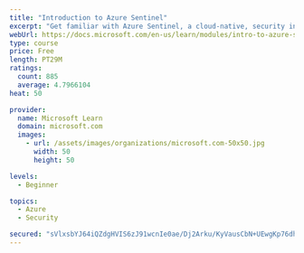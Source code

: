 ```yaml
---
title: "Introduction to Azure Sentinel"
excerpt: "Get familiar with Azure Sentinel, a cloud-native, security information and event management (SIEM) service."
webUrl: https://docs.microsoft.com/en-us/learn/modules/intro-to-azure-sentinel/
type: course
price: Free
length: PT29M
ratings:
  count: 885
  average: 4.7966104
heat: 50

provider:
  name: Microsoft Learn
  domain: microsoft.com
  images:
    - url: /assets/images/organizations/microsoft.com-50x50.jpg
      width: 50
      height: 50

levels:
  - Beginner

topics:
  - Azure
  - Security

secured: "sVlxsbYJ64iQZdgHVIS6zJ91wcnIe0ae/Dj2Arku/KyVausCbN+UEwgKp76dhHtA8L/1/m5CHccsqTpmiNQN0OoifPEryw/KXqdqUYYN1/pjG4QLl+EANDDpba9rb5VCtVMN+weuOWME+TSmU1mMaj61R/487/yLRqFd+4tjgmsXFzNPyk8s/VzD1HcXRHx7i+DPVwGxc0AOufiuvHF3rLOHl53PyHqMkeygiXmd+7s003atiIeFS3PrylR8lWXsq0iDPyU21WgXannhgq9WC5c140mN0qc5W/xC1blbsPo2xOoMDXUFAUU+upBYSzMNzSWfzSWNUWdsWnKV/4IS3TcCYPn2vWx1sxV4CI7Psjq6NDImzlKTcojWmL99oGqotKJXNNWreEktMNWCjdrSVASfPs3LiTjyPdgrSr1bCO4=;Jbzw60Fe3l4ZzwA+5r35Kw=="
---
```



